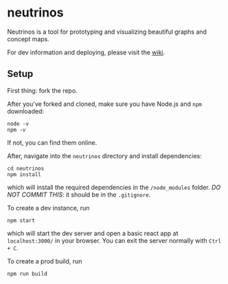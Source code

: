 # neutrinos

Neutrinos is a tool for prototyping and visualizing beautiful graphs and concept maps.

For dev information and deploying, please visit the [wiki](https://github.com/dinganthony/neutrinos/wiki).

## Setup 

First thing: fork the repo.

After you've forked and cloned, make sure you have Node.js and `npm` downloaded:
```
node -v
npm -v
```
If not, you can find them online.

After, navigate into the `neutrinos` directory and install dependencies:
```
cd neutrinos
npm install
```
which will install the required dependencies in the `/node_modules` folder. *DO NOT COMMIT THIS*: it should be in the `.gitignore`.

To create a dev instance, run 
```
npm start
```
which will start the dev server and open a basic react app at `localhost:3000/` in your browser. You can exit the server normally with `Ctrl + C`.

To create a prod build, run
```
npm run build
```